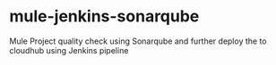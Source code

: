 # mule-jenkins-sonarqube
Mule Project quality check using Sonarqube and further deploy the to cloudhub using Jenkins pipeline
